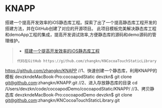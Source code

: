 # KNAPP
搭建一个提高开发效率的iOS静态库工程。探索了出了一个提高静态库工程开发的搭建方法，并在GitHub创建了对应的开源项目。  此项目模板完美解决静态库工程和demoApp工程的集成，提高开发调试效率,方便静态库的源码和demo源码的管理维护。

>* [搭建一个提高开发效率的iOS静态库工程](https://blog.csdn.net/z929118967/article/details/73872024)
>```
>代码在GitHub https://github.com/zhangkn/KNCocoaTouchStaticLibrary 
https://github.com/zhangkn/KNAPP
//1、快速创建一个静态库，利用KNAPP的模板
devzkndeMacBook-Pro:cocoapodStatic devzkn$ git clone git@github.com:zhangkn/KNAPP.git
//2、进入存放静态库的目录
cd /Users/devzkn/code/cocoapodDemo/cocoapodStatic/KNAPP/
//3、拷贝静态库
devzkndeMacBook-Pro:cocoapodDemo devzkn$ git clone git@github.com:zhangkn/KNCocoaTouchStaticLibrary.git
>```
